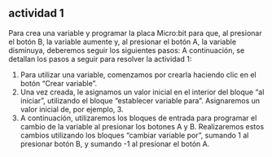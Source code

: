 ## actividad 1
Para crea una variable y programar la placa Micro:bit para que, al presionar el
botón B, la variable aumente y, al presionar el botón A, la variable disminuya,
deberemos seguir los siguientes pasos:
A continuación, se detallan los pasos a seguir para resolver la actividad 1:
1. Para utilizar una variable, comenzamos por crearla haciendo clic en el botón
“Crear variable”.
2. Una vez creada, le asignamos un valor inicial en el interior del bloque “al
iniciar”, utilizando el bloque “establecer variable para”. Asignaremos un
valor inicial de, por ejemplo, 3.
3. A continuación, utilizaremos los bloques de entrada para programar el
cambio de la variable al presionar los botones A y B. Realizaremos estos
cambios utilizando los bloques “cambiar variable por”, sumando 1 al
presionar botón B, y sumando -1 al presionar el botón A.
